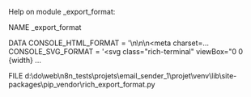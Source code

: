 Help on module _export_format:

NAME
    _export_format

DATA
    CONSOLE_HTML_FORMAT = '<!DOCTYPE html>\n<html>\n<head>\n<meta charset=...
    CONSOLE_SVG_FORMAT = '<svg class="rich-terminal" viewBox="0 0 {width} ...

FILE
    d:\do\web\n8n_tests\projets\email_sender_1\projet\venv\lib\site-packages\pip\_vendor\rich\_export_format.py


